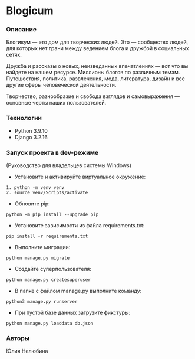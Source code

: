 # Blogicum
### Описание
Блогикум — это дом для творческих людей. Это — сообщество людей, для которых нет грани между ведением блога и дружбой в социальных сетях.

Дружба и рассказы о новых, неизведанных впечатлениях — вот что вы найдете на нашем ресурсе. Миллионы блогов по различным темам. Путешествия, политика, развлечения, мода, литература, дизайн и все другие сферы человеческой деятельности.

Творчество, разнообразие и свобода взглядов и самовыражения — основные черты наших пользователей.

### Технологии
- Python 3.9.10
- Django 3.2.16

### Запуск проекта в dev-режиме
(Руководство для владельцев системы Windows)
- Установите и активируйте виртуальное окружение:
```
1. python -m venv venv
2. source venv/Scripts/activate
```
- Обновите pip:
```
python -m pip install --upgrade pip
```
- Установите зависимости из файла requirements.txt:
```
pip install -r requirements.txt
``` 
- Выполните миграции:
```
python manage.py migrate
``` 
- Создайте суперпользователя:
```
python manage.py createsuperuser
``` 
- В папке с файлом manage.py выполните команду:
```
python3 manage.py runserver
```
- При пустой базе данных загрузите фикстуры:
```
python manage.py loaddata db.json
```
### Авторы
Юлия Нелюбина